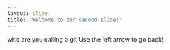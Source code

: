 ```yaml
---
layout: slide
title: "Welcome to our second slide!"
---
```

who are you calling a git
Use the left arrow to go back!
